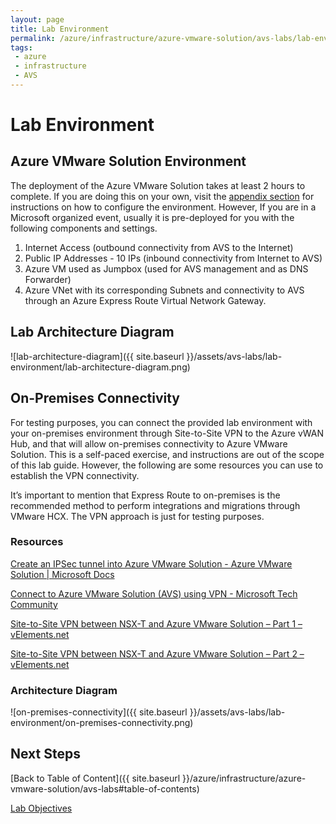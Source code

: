 ```yaml
---
layout: page
title: Lab Environment
permalink: /azure/infrastructure/azure-vmware-solution/avs-labs/lab-environment
tags: 
 - azure
 - infrastructure
 - AVS
---
```


# Lab Environment

## Azure VMware Solution Environment

The deployment of the Azure VMware Solution takes at least 2 hours to complete.
If you are doing this on your own, visit the [appendix section](appendixes)
for instructions on how to configure the environment. However, If you are
in a Microsoft organized event, usually it is pre-deployed for you with the
following components and settings.

1. Internet Access (outbound connectivity from AVS to the Internet)
2. Public IP Addresses - 10 IPs (inbound connectivity from Internet to AVS)
3. Azure VM used as Jumpbox (used for AVS management and as DNS Forwarder)
4. Azure VNet with its corresponding Subnets and connectivity to AVS through an
   Azure Express Route Virtual Network Gateway.

## Lab Architecture Diagram

![lab-architecture-diagram]({{ site.baseurl }}/assets/avs-labs/lab-environment/lab-architecture-diagram.png)

## On-Premises Connectivity

For testing purposes, you can connect the provided lab environment with your
on-premises environment through Site-to-Site VPN to the Azure vWAN Hub, and that
will allow on-premises connectivity to Azure VMware Solution. This is a
self-paced exercise, and instructions are out of the scope of this lab guide.
However, the following are some resources you can use to establish the VPN
connectivity.

It’s important to mention that Express Route to on-premises is the recommended
method to perform integrations and migrations through VMware HCX. The VPN
approach is just for testing purposes.

### Resources

[Create an IPSec tunnel into Azure VMware Solution - Azure VMware Solution \|
Microsoft
Docs](https://docs.microsoft.com/en-us/azure/azure-vmware/create-ipsec-tunnel)

[Connect to Azure VMware Solution (AVS) using VPN - Microsoft Tech
Community](https://techcommunity.microsoft.com/t5/azure-migration/connect-to-azure-vmware-solution-avs-using-vpn/ba-p/1670603)

[Site-to-Site VPN between NSX-T and Azure VMware Solution – Part 1 –
vElements.net](http://www.velements.net/2021/01/21/site-to-site-vpn-between-nsx-t-and-azure-vmware-solution-part-1/)

[Site-to-Site VPN between NSX-T and Azure VMware Solution – Part 2 –
vElements.net](http://www.velements.net/2021/02/12/site-to-site-vpn-between-nsx-t-and-azure-vmware-solution-part-2/)

### Architecture Diagram

![on-premises-connectivity]({{ site.baseurl }}/assets/avs-labs/lab-environment/on-premises-connectivity.png)

## Next Steps

[Back to Table of Content]({{ site.baseurl }}/azure/infrastructure/azure-vmware-solution/avs-labs#table-of-contents)

[Lab Objectives](lab-objectives)